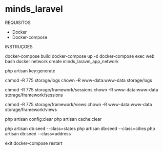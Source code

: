 # minds_laravel


REQUISITOS

 - Docker
 - Docker-compose

INSTRUÇOES

docker-compose build
docker-compose up -d
docker-compose exec web bash
docker network create minds_laravel_app_network

php artisan key:generate

chmod -R 775 storage/logs
chown -R www-data:www-data storage/logs

chmod -R 775 storage/framework/sessions
chown -R www-data:www-data storage/framework/sessions

chmod -R 775 storage/framework/views
chown -R www-data:www-data storage/framework/views

php artisan config:clear
php artisan cache:clear


php artisan db:seed --class=states
php artisan db:seed --class=cities
php artisan db:seed --class=address


exit
docker-compose restart
